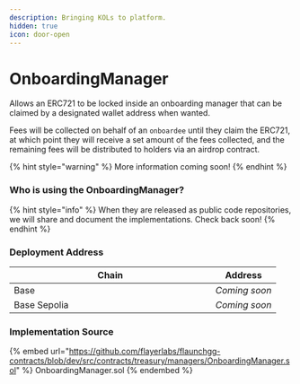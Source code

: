 ```yaml
---
description: Bringing KOLs to platform.
hidden: true
icon: door-open
---
```


# OnboardingManager

Allows an ERC721 to be locked inside an onboarding manager that can be claimed by a designated wallet address when wanted.

Fees will be collected on behalf of an `onboardee` until they claim the ERC721, at which point they will receive a set amount of the fees collected, and the remaining fees will be distributed to holders via an airdrop contract.

{% hint style="warning" %}
More information coming soon!
{% endhint %}

### Who is using the OnboardingManager?

{% hint style="info" %}
When they are released as public code repositories, we will share and document the implementations. Check back soon!
{% endhint %}

### Deployment Address

<table><thead><tr><th width="343">Chain</th><th>Address</th></tr></thead><tbody><tr><td>Base</td><td><em>Coming soon</em></td></tr><tr><td>Base Sepolia</td><td><em>Coming soon</em></td></tr></tbody></table>

### Implementation Source

{% embed url="https://github.com/flayerlabs/flaunchgg-contracts/blob/dev/src/contracts/treasury/managers/OnboardingManager.sol" %}
OnboardingManager.sol
{% endembed %}
